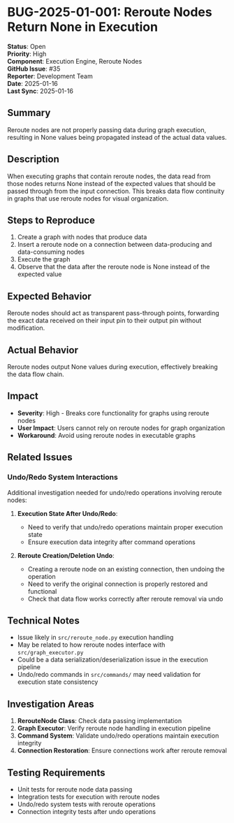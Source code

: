 # BUG-2025-01-001: Reroute Nodes Return None in Execution

**Status**: Open  
**Priority**: High  
**Component**: Execution Engine, Reroute Nodes  
**GitHub Issue**: #35  
**Reporter**: Development Team  
**Date**: 2025-01-16  
**Last Sync**: 2025-01-16  

## Summary

Reroute nodes are not properly passing data during graph execution, resulting in None values being propagated instead of the actual data values.

## Description

When executing graphs that contain reroute nodes, the data read from those nodes returns None instead of the expected values that should be passed through from the input connection. This breaks data flow continuity in graphs that use reroute nodes for visual organization.

## Steps to Reproduce

1. Create a graph with nodes that produce data
2. Insert a reroute node on a connection between data-producing and data-consuming nodes
3. Execute the graph
4. Observe that the data after the reroute node is None instead of the expected value

## Expected Behavior

Reroute nodes should act as transparent pass-through points, forwarding the exact data received on their input pin to their output pin without modification.

## Actual Behavior

Reroute nodes output None values during execution, effectively breaking the data flow chain.

## Impact

- **Severity**: High - Breaks core functionality for graphs using reroute nodes
- **User Impact**: Users cannot rely on reroute nodes for graph organization
- **Workaround**: Avoid using reroute nodes in executable graphs

## Related Issues

### Undo/Redo System Interactions

Additional investigation needed for undo/redo operations involving reroute nodes:

1. **Execution State After Undo/Redo**: 
   - Need to verify that undo/redo operations maintain proper execution state
   - Ensure execution data integrity after command operations

2. **Reroute Creation/Deletion Undo**:
   - Creating a reroute node on an existing connection, then undoing the operation
   - Need to verify the original connection is properly restored and functional
   - Check that data flow works correctly after reroute removal via undo

## Technical Notes

- Issue likely in `src/reroute_node.py` execution handling
- May be related to how reroute nodes interface with `src/graph_executor.py`
- Could be a data serialization/deserialization issue in the execution pipeline
- Undo/redo commands in `src/commands/` may need validation for execution state consistency

## Investigation Areas

1. **RerouteNode Class**: Check data passing implementation
2. **Graph Executor**: Verify reroute node handling in execution pipeline  
3. **Command System**: Validate undo/redo operations maintain execution integrity
4. **Connection Restoration**: Ensure connections work after reroute removal

## Testing Requirements

- Unit tests for reroute node data passing
- Integration tests for execution with reroute nodes
- Undo/redo system tests with reroute operations
- Connection integrity tests after undo operations